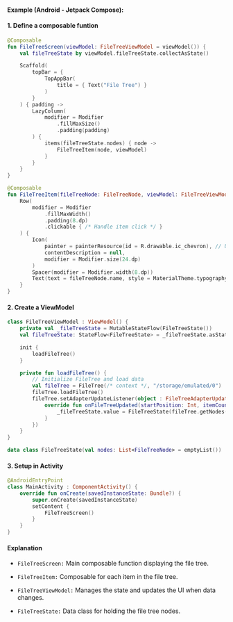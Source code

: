 #### Example (Android - Jetpack Compose):

#### 1. Define a composable funtion 

```kotlin 
@Composable
fun FileTreeScreen(viewModel: FileTreeViewModel = viewModel()) {
    val fileTreeState by viewModel.fileTreeState.collectAsState()

    Scaffold(
        topBar = {
            TopAppBar(
                title = { Text("File Tree") }
            )
        }
    ) { padding ->
        LazyColumn(
            modifier = Modifier
                .fillMaxSize()
                .padding(padding)
        ) {
            items(fileTreeState.nodes) { node ->
                FileTreeItem(node, viewModel)
            }
        }
    }
}

@Composable
fun FileTreeItem(fileTreeNode: FileTreeNode, viewModel: FileTreeViewModel) {
    Row(
        modifier = Modifier
            .fillMaxWidth()
            .padding(8.dp)
            .clickable { /* Handle item click */ }
    ) {
        Icon(
            painter = painterResource(id = R.drawable.ic_chevron), // Update with actual icon
            contentDescription = null,
            modifier = Modifier.size(24.dp)
        )
        Spacer(modifier = Modifier.width(8.dp))
        Text(text = fileTreeNode.name, style = MaterialTheme.typography.body1)
    }
}
```

#### 2. Create a ViewModel

```kotlin
class FileTreeViewModel : ViewModel() {
    private val _fileTreeState = MutableStateFlow(FileTreeState())
    val fileTreeState: StateFlow<FileTreeState> = _fileTreeState.asStateFlow()

    init {
        loadFileTree()
    }

    private fun loadFileTree() {
        // Initialize FileTree and load data
        val fileTree = FileTree(/* context */, "/storage/emulated/0")
        fileTree.loadFileTree()
        fileTree.setAdapterUpdateListener(object : FileTreeAdapterUpdateListener {
            override fun onFileTreeUpdated(startPosition: Int, itemCount: Int) {
                _fileTreeState.value = FileTreeState(fileTree.getNodes())
            }
        })
    }
}

data class FileTreeState(val nodes: List<FileTreeNode> = emptyList())
```

#### 3. Setup in Activity

```kotlin
@AndroidEntryPoint
class MainActivity : ComponentActivity() {
    override fun onCreate(savedInstanceState: Bundle?) {
        super.onCreate(savedInstanceState)
        setContent {
            FileTreeScreen()
        }
    }
}
```

#### Explanation 

- `FileTreeScreen:` Main composable function displaying the file tree.
 
- `FileTreeItem:` Composable for each item in the file tree.
 
- `FileTreeViewModel:` Manages the state and updates the UI when data changes.
 
- `FileTreeState:` Data class for holding the file tree nodes.